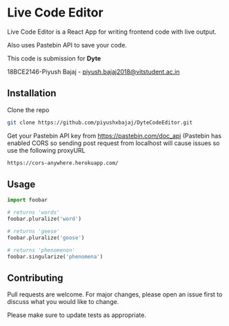 
# Live Code Editor

Live Code Editor is a React App for writing frontend code with live output.

Also uses Pastebin API to save your code.

This code is submission for **Dyte**

18BCE2146-Piyush Bajaj  -   piyush.bajaj2018@vitstudent.ac.in

## Installation

Clone the repo

```bash
git clone https://github.com/piyushxbajaj/DyteCodeEditor.git
```
Get your Pastebin API key from https://pastebin.com/doc_api (Pastebin has enabled CORS so sending post request from localhost will cause issues so use the following proxyURL

```html
https://cors-anywhere.herokuapp.com/
```

## Usage

```python
import foobar

# returns 'words'
foobar.pluralize('word')

# returns 'geese'
foobar.pluralize('goose')

# returns 'phenomenon'
foobar.singularize('phenomena')
```

## Contributing
Pull requests are welcome. For major changes, please open an issue first to discuss what you would like to change.

Please make sure to update tests as appropriate.

